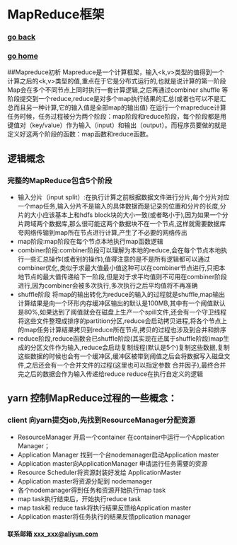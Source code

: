 # MapReduce框架
### [go back](/x2q/hdfs/hdfs)      
### [go home](/x2q)     
##Mapreduce初析
Mapreduce是一个计算框架，输入<k,v>类型的值得到一个计算之后的<k,v>类型的值,重点在于它是分布式运行的,也就是说计算的第一阶段Map会在多个不同节点上同时执行一套计算逻辑,之后再通过combiner shuffle 等阶段提交到一个reduce,reduce是对多个map执行结果的汇总(或者也可以不是汇总而且另一种计算,它的输入值是全部map的输出值)
在运行一个mapreduce计算任务时候，任务过程被分为两个阶段：map阶段和reduce阶段，每个阶段都是用键值对（key/value）作为输入（input）和输出（output）。而程序员要做的就是定义好这两个阶段的函数：map函数和reduce函数。

## 逻辑概念 
### 完整的MapReduce包含5个阶段

+ 输入分片（input split）:在执行计算之前根据数据文件进行分片,每个分片对应一个map任务,输入分片不是输入的具体数据而是记录的位置和分片的长度,分片的大小应该基本上和hdfs block块的大小一致(或者略小于),因为如果一个分片跨域两个数据库,那么很可能这两个数据块不在一个节点,这样就需要数据库夸网络传输到map所在节点进行计算,产生了不必要的网络传出
+ map阶段:map阶段在每个节点本地执行map函数逻辑
+ combiner阶段:combiner阶段可以理解为本地的reduce,会在每个节点本地执行一些汇总操作(或者别的操作),值得注意的是不是所有逻辑都可以通过combiner优化,类似于求最大值最小值这种可以在combiner节点进行,只把本地节点的最大值传递给下一阶段,但是对于求平均值则不可用在combiner阶段进行,因为combiner会被多次执行,多次执行之后平均值将不再准确
+ shuffle阶段 将map的输出转化为reduce的输入的过程就是shuffle,map输出计算结果是向一个环形内存缓冲区输出的默认是100MB,其中有一个阈值默认是80%,如果达到了阈值就会在磁盘上生产一个spill文件,还会有一个守卫线程将这些文件整理成排序的partition分区,reduce会启动拷贝进程,将各个节点上的map任务计算结果拷贝到reduce所在节点,拷贝的过程也涉及到合并和排序
+ reduce阶段,reduce函数会已shuffle阶段(其实现在还属于shuffle阶段)map生成的分区文件作为输入,reduce会启动复制线程(默认是5个)复制这些数据,复制这些数据的时候也会有一个缓冲区,缓冲区被带到阈值之后会将数据写入磁盘文件,之后还会有一个合并文件的过程(这里也可以指定参数 合并因子),最终合并完之后的数据会作为输入传递给reduce reduce在执行自定义的逻辑
  
## yarn 控制MapReduce过程的一些概念：
### client 向yarn提交job,先找到ResourceManager分配资源
+ ResourceManager 开启一个container 在container中运行一个Application Manager；
+ Application Manager 找到一个台nodemanager启动Application master
+ Application master向ApplicationManager 申请运行任务需要的资源
+ Resource Scheduler将资源封装好发给 ApplicationMaster
+ Application master将资源分配到 nodemanager
+ 各个nodemanager得到任务和资源开始执行map task
+ map task执行结束后，开始执行reduce task
+ map task和 reduce task将执行结果反馈给Application master
+ Application master将任务执行的结果反馈pplication manager

#### 联系邮箱 xxx_xxx@aliyun.com